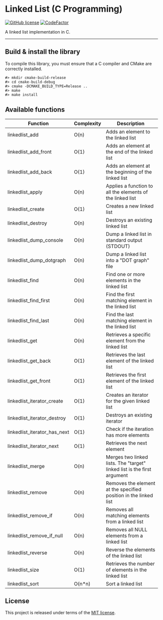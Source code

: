 # Linked List (C Programming)

[![GitHub license](https://img.shields.io/badge/license-MIT-blue.svg)](https://github.com/thibaultmeyer/linked-list-c/blob/master/LICENSE)
[![CodeFactor](https://www.codefactor.io/repository/github/thibaultmeyer/linked-list-c/badge)](https://www.codefactor.io/repository/github/thibaultmeyer/linked-list-c)

A linked list implementation in C.
*****


## Build & install the library
To compile this library, you must ensure that a C compiler and CMake are correctly installed.

    #> mkdir cmake-build-release
    #> cd cmake-build-debug
    #> cmake -DCMAKE_BUILD_TYPE=Release ..
    #> make
    #> make install



## Available functions

| Function                     | Complexity  | Description                                                             |
| ---------------------------- | ----------- | ----------------------------------------------------------------------- |
| linkedlist_add               | O(n)        | Adds an element to the linked list                                      |
| linkedlist_add_front         | O(1)        | Adds an element at the end of the linked list                           |
| linkedlist_add_back          | O(1)        | Adds an element at the beginning of the linked list                     |
| linkedlist_apply             | O(n)        | Applies a function to all the elements of the linked list               |
| linkedlist_create            | O(1)        | Creates a new linked list                                               |
| linkedlist_destroy           | O(n)        | Destroys an existing linked list                                        |
| linkedlist_dump_console      | O(n)        | Dump a linked list in standard output (STDOUT)                          |
| linkedlist_dump_dotgraph     | O(n)        | Dump a linked list into a "DOT graph" file                              |
| linkedlist_find              | O(n)        | Find one or more elements in the linked list                            |
| linkedlist_find_first        | O(n)        | Find the first matching element in the linked list                      |
| linkedlist_find_last         | O(n)        | Find the last matching element in the linked list                       |
| linkedlist_get               | O(n)        | Retrieves a specific element from the linked list                       |
| linkedlist_get_back          | O(1)        | Retrieves the last element of the linked list                           |
| linkedlist_get_front         | O(1)        | Retrieves the first element of the linked list                          |
| linkedlist_iterator_create   | O(1)        | Creates an iterator for the given linked list                           |
| linkedlist_iterator_destroy  | O(1)        | Destroys an existing iterator                                           |
| linkedlist_iterator_has_next | O(1)        | Check if the iteration has more elements                                |
| linkedlist_iterator_next     | O(1)        | Retrieves the next element                                              |
| linkedlist_merge             | O(n)        | Merges two linked lists. The "target" linked list is the first argument |
| linkedlist_remove            | O(n)        | Removes the element at the specified position in the linked list        |
| linkedlist_remove_if         | O(n)        | Removes all matching elements from a linked list                        |
| linkedlist_remove_if_null    | O(n)        | Removes all NULL elements from a linked list                            |
| linkedlist_reverse           | O(n)        | Reverse the elements of the linked list                                 |
| linkedlist_size              | O(1)        | Retrieves the number of elements in the linked list                     |
| linkedlist_sort              | O(n*n)      | Sort a linked list                                                      |



## License
This project is released under terms of the [MIT license](https://github.com/thibaultmeyer/linked-list-c/blob/master/LICENSE).
